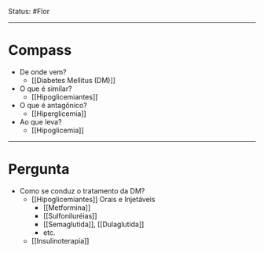 Status: #Flor 

---
# Compass
- De onde vem?
	- [[Diabetes Mellitus (DM)]]
- O que é similar?
	- [[Hipoglicemiantes]]
- O que é antagônico?
	- [[Hiperglicemia]]
- Ao que leva?
	- [[Hipoglicemia]]

----
# Pergunta
- Como se conduz o tratamento da DM?
	- [[Hipoglicemiantes]] Orais e Injetáveis
		- [[Metformina]]
		- [[Sulfoniluréias]]
		- [[Semaglutida]], [[Dulaglutida]]
		- etc.
	- [[Insulinoterapia]]